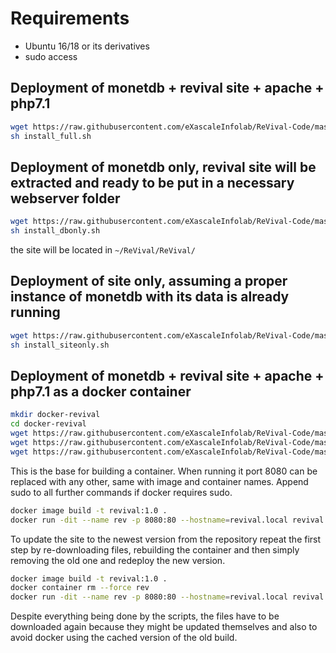 # Requirements

- Ubuntu 16/18 or its derivatives
- sudo access

## Deployment of monetdb + revival site + apache + php7.1

```bash
wget https://raw.githubusercontent.com/eXascaleInfolab/ReVival-Code/master/.service/install_full.sh
sh install_full.sh
```

## Deployment of monetdb only, revival site will be extracted and ready to be put in a necessary webserver folder

```bash
wget https://raw.githubusercontent.com/eXascaleInfolab/ReVival-Code/master/.service/install_dbonly.sh
sh install_dbonly.sh
```

the site will be located in `~/ReVival/ReVival/`

## Deployment of site only, assuming a proper instance of monetdb with its data is already running

```bash
wget https://raw.githubusercontent.com/eXascaleInfolab/ReVival-Code/master/.service/install_siteonly.sh
sh install_siteonly.sh
```


## Deployment of monetdb + revival site + apache + php7.1 as a docker container

```bash
mkdir docker-revival
cd docker-revival
wget https://raw.githubusercontent.com/eXascaleInfolab/ReVival-Code/master/.service/docker-revival/install_full.sh
wget https://raw.githubusercontent.com/eXascaleInfolab/ReVival-Code/master/.service/docker-revival/Dockerfile
wget https://raw.githubusercontent.com/eXascaleInfolab/ReVival-Code/master/.service/docker-revival/dbrun.sh
```

This is the base for building a container. When running it port 8080 can be replaced with any other, same with image and container names. Append sudo to all further commands if docker requires sudo.

```bash
docker image build -t revival:1.0 .
docker run -dit --name rev -p 8080:80 --hostname=revival.local revival:1.0
```

To update the site to the newest version from the repository repeat the first step by re-downloading files, rebuilding the container and then simply removing the old one and redeploy the new version.

```bash
docker image build -t revival:1.0 .
docker container rm --force rev
docker run -dit --name rev -p 8080:80 --hostname=revival.local revival:1.0
```

Despite everything being done by the scripts, the files have to be downloaded again because they might be updated themselves and also to avoid docker using the cached version of the old build.

